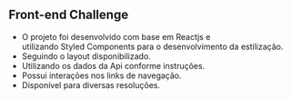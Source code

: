
## Front-end Challenge

- O projeto foi desenvolvido com base em Reactjs e <br>
utilizando Styled Components para o desenvolvimento da estilização.<br>
- Seguindo o layout disponibilizado.<br>
- Utilizando os dados da Api conforme instruções.<br>
- Possui interações nos links de navegação.<br>
- Disponível para diversas resoluções.
